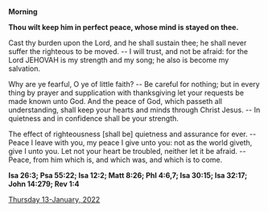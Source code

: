 **Morning**

**Thou wilt keep him in perfect peace, whose mind is stayed on thee.**
 
Cast thy burden upon the Lord, and he shall sustain thee; he shall never suffer the righteous to be moved. -- I will trust, and not be afraid: for the Lord JEHOVAH is my strength and my song; he also is become my salvation.
 
Why are ye fearful, O ye of little faith? -- Be careful for nothing; but in every thing by prayer and supplication with thanksgiving let your requests be made known unto God. And the peace of God, which passeth all understanding, shall keep your hearts and minds through Christ Jesus. -- In quietness and in confidence shall be your strength.
 
The effect of righteousness [shall be] quietness and assurance for ever. -- Peace I leave with you, my peace I give unto you: not as the world giveth, give I unto you. Let not your heart be troubled, neither let it be afraid. -- Peace, from him which is, and which was, and which is to come.  

**Isa 26:3; Psa 55:22; Isa 12:2; Matt 8:26; Phl 4:6,7; Isa 30:15; Isa 32:17; John 14:279; Rev 1:4**

[Thursday 13-January, 2022](https://t.me/daily_light)
